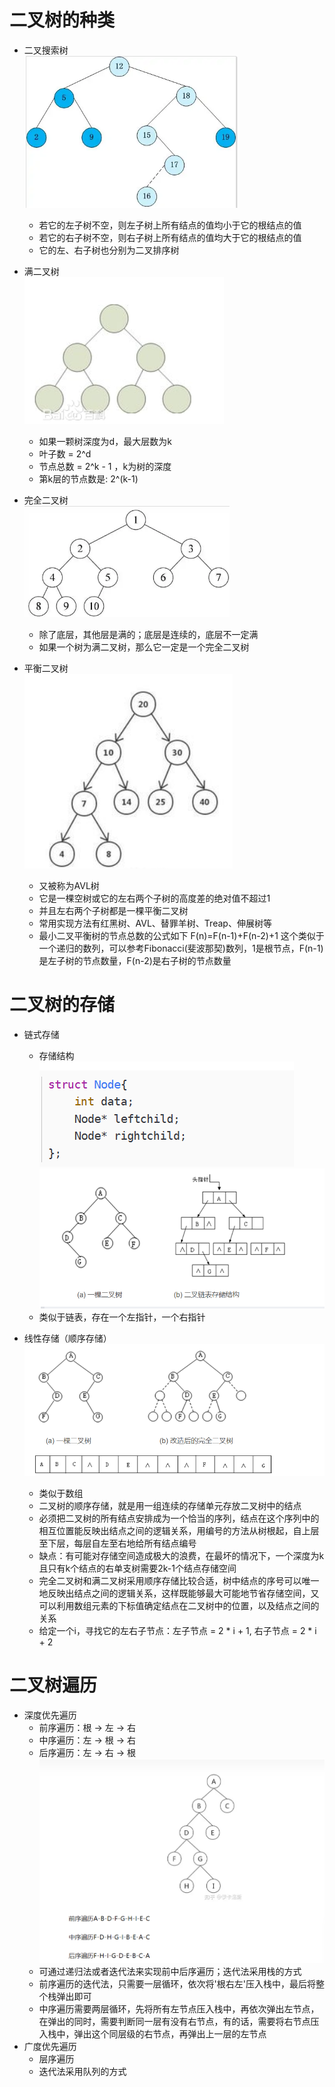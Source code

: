 # 二叉树的种类
* 二叉搜索树\
    ![img_2.png](img/img_2.png)
    - 若它的左子树不空，则左子树上所有结点的值均小于它的根结点的值
    - 若它的右子树不空，则右子树上所有结点的值均大于它的根结点的值
    - 它的左、右子树也分别为二叉排序树
  
* 满二叉树\
    ![img_1.png](img/img_1.png)
    - 如果一颗树深度为d，最大层数为k
    - 叶子数 = 2^d
    - 节点总数 = 2^k - 1 ，k为树的深度
    - 第k层的节点数是: 2^(k-1)
  
* 完全二叉树\
    ![img.png](img/img.png)
    - 除了底层，其他层是满的；底层是连续的，底层不一定满
    - 如果一个树为满二叉树，那么它一定是一个完全二叉树

* 平衡二叉树\
  ![img_3.png](img/img_3.png)
    - 又被称为AVL树
    - 它是一棵空树或它的左右两个子树的高度差的绝对值不超过1
    - 并且左右两个子树都是一棵平衡二叉树
    - 常用实现方法有红黑树、AVL、替罪羊树、Treap、伸展树等
    - 最小二叉平衡树的节点总数的公式如下 F(n)=F(n-1)+F(n-2)+1 这个类似于一个递归的数列，可以参考Fibonacci(斐波那契)数列，1是根节点，F(n-1)是左子树的节点数量，F(n-2)是右子树的节点数量

# 二叉树的存储
* 链式存储
    - 存储结构\
    ![img.png](img/img_4.png)
    ![img_1.png](img/img_5.png)
    - 类似于链表，存在一个左指针，一个右指针

* 线性存储（顺序存储）
    ![img_6.png](img/img_6.png)
    - 类似于数组
    - 二叉树的顺序存储，就是用一组连续的存储单元存放二叉树中的结点
    - 必须把二叉树的所有结点安排成为一个恰当的序列，结点在这个序列中的相互位置能反映出结点之间的逻辑关系，用编号的方法从树根起，自上层至下层，每层自左至右地给所有结点编号
    - 缺点：有可能对存储空间造成极大的浪费，在最坏的情况下，一个深度为k且只有k个结点的右单支树需要2k-1个结点存储空间
    - 完全二叉树和满二叉树采用顺序存储比较合适，树中结点的序号可以唯一地反映出结点之间的逻辑关系，这样既能够最大可能地节省存储空间，又可以利用数组元素的下标值确定结点在二叉树中的位置，以及结点之间的关系
    - 给定一个i，寻找它的左右子节点：左子节点 = 2 * i + 1, 右子节点 = 2 * i + 2

# 二叉树遍历
* 深度优先遍历
    - 前序遍历：根 -> 左 -> 右
    - 中序遍历：左 -> 根 -> 右
    - 后序遍历：左 -> 右 -> 根
  ![img_7.png](img/img_7.png)
    - 可通过递归法或者迭代法来实现前中后序遍历；迭代法采用栈的方式
    - 前序遍历的迭代法，只需要一层循环，依次将'根右左'压入栈中，最后将整个栈弹出即可
    - 中序遍历需要两层循环，先将所有左节点压入栈中，再依次弹出左节点，在弹出的同时，需要判断同一层有没有右节点，有的话，需要将右节点压入栈中，弹出这个同层级的右节点，再弹出上一层的左节点
* 广度优先遍历
    - 层序遍历
    - 迭代法采用队列的方式